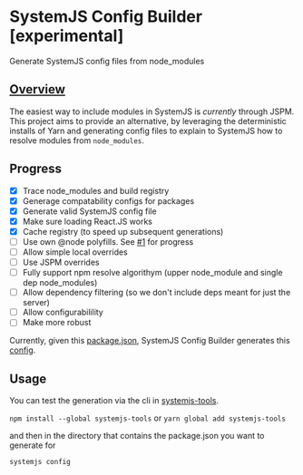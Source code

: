 # SystemJS Config Builder [experimental]
Generate SystemJS config files from node_modules

## [Overview](https://www.youtube.com/watch?v=sqEZeEAbxic)
The easiest way to include modules in SystemJS is *currently* through JSPM. This project aims to provide an alternative, by leveraging the deterministic installs of Yarn and generating config files to explain to SystemJS how to resolve modules from `node_modules`.

## Progress

- [x] Trace node_modules and build registry
- [x] Generage compatability configs for packages
- [x] Generate valid SystemJS config file
- [x] Make sure loading React.JS works
- [x] Cache registry (to speed up subsequent generations)
- [ ] Use own @node polyfills. See [#1](https://github.com/alexisvincent/systemjs-config-builder/issues/1) for progress
- [ ] Allow simple local overrides
- [ ] Use JSPM overrides
- [ ] Fully support npm resolve algorithym (upper node_module and single dep node_modules)
- [ ] Allow dependency filtering (so we don't include deps meant for just the server)
- [ ] Allow configurabilility
- [ ] Make more robust

Currently, given this [package.json](https://github.com/alexisvincent/systemjs-config-builder/blob/master/test/package.json), 
SystemJS Config Builder generates this [config](https://github.com/alexisvincent/systemjs-config-builder/blob/master/test/generated.config.js).

## Usage
You can test the generation via the cli in [systemjs-tools](https://github.com/alexisvincent/systemjs-tools).

`npm install --global systemjs-tools` or `yarn global add systemjs-tools`

and then in the directory that contains the package.json you want to generate for

`systemjs config`
